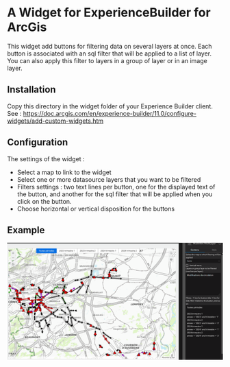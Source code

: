 # A Widget for ExperienceBuilder for ArcGis
This widget add buttons for filtering data on several layers at once.
Each button is associated with an sql filter that will be applied to a list of layer.
You can also apply this filter to layers in a group of layer or in an image layer.

## Installation
Copy this directory in the widget folder of your Experience Builder client.
See : https://doc.arcgis.com/en/experience-builder/11.0/configure-widgets/add-custom-widgets.htm

## Configuration
The settings of the widget :
- Select a map to link to the widget
- Select one or more datasource layers that you want to be filtered
- Filters settings : two text lines per button, one for the displayed text of the button, and another for the sql filter that will be applied when you click on the button.
- Choose horizontal or vertical disposition for the buttons

## Example
![alt text](CamMultiLayerExample.gif)